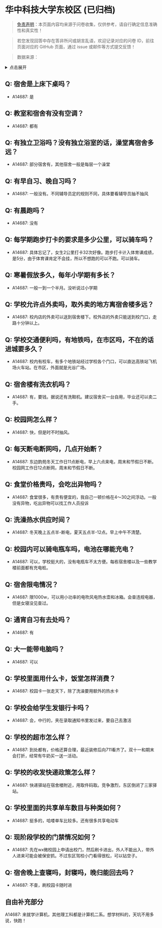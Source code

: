 # 华中科技大学东校区 (已归档)

> [免责声明](https://colleges.chat/#_3)：本页面内容均来源于问卷收集，仅供参考，请自行确定信息准确性和真实性！

> 若您发现回答中存在答非所问或胡言乱语，欢迎记录对应的问卷 ID，前往页面对应的 GitHub 页面，通过 issue 或邮件等方式提交反馈！

> 数据来源：

<details><summary>点击展开</summary>
<ul>
<li>A14687: 匿名 (2022 年 07 月)</li>
</ul>
</details>

## Q: 宿舍是上床下桌吗？

- A14687: 是

## Q: 教室和宿舍有没有空调？

- A14687: 都有

## Q: 有独立卫浴吗？没有独立浴室的话，澡堂离宿舍多远？

- A14687: 部分宿舍有，其他宿舍一般是每层一个澡堂

## Q: 有早自习、晚自习吗？

- A14687: 一般没有。不同辅导员定的规则不同，具体要看辅导员抽不抽风

## Q: 有晨跑吗？

- A14687: 没有

## Q: 每学期跑步打卡的要求是多少公里，可以骑车吗？

- A14687: 具体忘记了，女生2公里打卡32次好像。跑步打卡计入体育课成绩，是5分，由于体育课肯定不会挂，所以不想跑的可以不跑。可以骑车。

## Q: 寒暑假放多久，每年小学期有多长？

- A14687: 一般一到一个半月。没听说过小学期

## Q: 学校允许点外卖吗，取外卖的地方离宿舍楼多远？

- A14687: 校内店的外卖可以送到宿舍楼下。校外店的外卖只能送到校门口，走路十分钟以上。

## Q: 学校交通便利吗，有地铁吗，在市区吗，不在的话进城要多久？

- A14687: 校内有校车，有多个地铁站经过学校各个门口，可以直达高铁站飞机场火车站。在市区，外面就是光谷广场。

## Q: 宿舍楼有洗衣机吗？

- A14687: 有，要钱。据说还有洗鞋机。建议宿舍买一台自用，毕业还可以卖二手。

## Q: 校园网怎么样？

- A14687: 快，但是时不时抽风。

## Q: 每天断电断网吗，几点开始断？

- A14687: 东边韵苑冬天工作日11点断电，早上六点来电，周末和节假日不断。校园网工作日12点断网，周末和节假日不断。

## Q: 食堂价格贵吗，会吃出异物吗？

- A14687: 食堂很多，有贵有便宜的，我自己一顿价格在4～30之间浮动。一般没有异物，吃出异物可以找工作人员投诉

## Q: 洗澡热水供应时间？

- A14687: 冬天晚上五点半-断电，夏天五点半-12点。早上中午不清楚。

## Q: 校园内可以骑电瓶车吗，电池在哪能充电？

- A14687: 可以，学校挺大的，没有电瓶车不太方便。每栋宿舍楼以及一些教学楼前面都有充电桩。

## Q: 宿舍限电情况？

- A14687: 限1000w，可以用小功率的电吹风电热水壶和冰箱。会查违规电器，但是女寝没见查过。

## Q: 通宵自习有去处吗？

- A14687: 有

## Q: 大一能带电脑吗？

- A14687: 可以

## Q: 学校里面用什么卡，饭堂怎样消费？

- A14687: 校园卡一张走天下，除了洗澡要用额外的热水卡

## Q: 学校会给学生发银行卡吗？

- A14687: 会，中行的，夹在录取通知书里发过来，要自己去激活

## Q: 学校的超市怎么样？

- A14687: 到处都有，价格还算合理，最近装修后向711看齐了。双十一和期末会打折，经常有牛奶买一送一活动。

## Q: 学校的收发快递政策怎么样？

- A14687: 快递驿站在宿舍楼附近，用取件码取。竞争激烈，东区倒闭了三家驿站。

## Q: 学校里面的共享单车数目与种类如何？

- A14687: 挺多的，哈喽单车比较多。还有很多共享电动车

## Q: 现阶段学校的门禁情况如何？

- A14687: 先在wx微校园上申请出校门，然后刷卡进出，外人不能出入，带外人进来可能会被保安抓。不过东区驾校小门看得很松，可以钻空子。

## Q: 宿舍晚上查寝吗，封寝吗，晚归能回去吗？

- A14687: 不查，刷校园卡随时进

## 自由补充部分

A14687: 来就学计算机，其他理工科都是计算机二系。想学材料的，天坑不用多说，快跑！